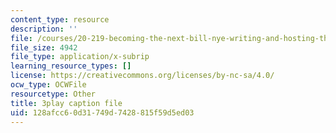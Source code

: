 ```yaml
---
content_type: resource
description: ''
file: /courses/20-219-becoming-the-next-bill-nye-writing-and-hosting-the-educational-show-january-iap-2015/128afcc60d31749d7428815f59d5ed03_RINP7d9ohaw.srt
file_size: 4942
file_type: application/x-subrip
learning_resource_types: []
license: https://creativecommons.org/licenses/by-nc-sa/4.0/
ocw_type: OCWFile
resourcetype: Other
title: 3play caption file
uid: 128afcc6-0d31-749d-7428-815f59d5ed03
---
```

